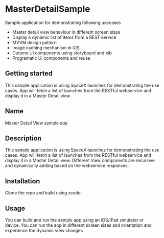 # MasterDetailSample
Sample application for demonstrating following usecases
* Master detail view behaviour in different screen sizes
* Display a dynamic list of items from a REST service
* MVVM design pattern
* Image caching mechanism in iOS
* Cutome UI components using storyboard and xib
* Programatic UI components and reuse

## Getting started

This sample application is using SpaceX launches for demonstrating the use cases. App will fetch a list of launches from the RESTful webservice and display it in a Master Detail view.

## Name
Master Detail View sample app

## Description
This sample application is using SpaceX launches for demonstrating the use cases. App will fetch a list of launches from the RESTful webservice and display it in a Master Detail view.
Different View components are recursive and dynamically adding based on the webservice responses.

## Installation
Clone the repo and build using xcode

## Usage
You can build and run the sample app using an iOS/iPad simulator or device. You can run the app in different screen sizes and orientation and experience the dynamic view changes
